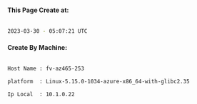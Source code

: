 
   
#### This Page Create at:

```bash

2023-03-30 - 05:07:21 UTC

```

#### Create By Machine:

```bash

Host Name : fv-az465-253

platform  : Linux-5.15.0-1034-azure-x86_64-with-glibc2.35

Ip Local  : 10.1.0.22

```

